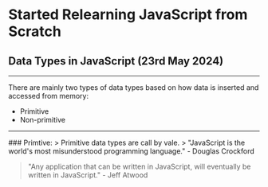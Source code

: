 # Started Relearning JavaScript from Scratch

## Data Types in JavaScript (23rd May 2024)
<hr />
There are mainly two types of data types based on how data is inserted and accessed from memory:

- Primitive
- Non-primitive

<hr />
### Primtive:
> Primitive data types are call by vale.
> "JavaScript is the world's most misunderstood programming language." - Douglas Crockford

> "Any application that can be written in JavaScript, will eventually be written in JavaScript." - Jeff Atwood